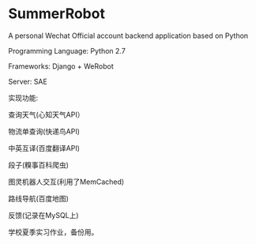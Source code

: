 # SummerRobot
A personal Wechat Official account backend application based on Python

Programming Language: Python 2.7

Frameworks: Django + WeRobot

Server: SAE


实现功能:

查询天气(心知天气API）

物流单查询(快递鸟API)

中英互译(百度翻译API)

段子(糗事百科爬虫)

图灵机器人交互(利用了MemCached)

路线导航(百度地图)

反馈(记录在MySQL上)


学校夏季实习作业，备份用。
